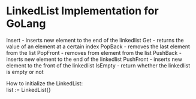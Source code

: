 <h1>LinkedList Implementation for GoLang</h1>

<p> Insert - inserts new element to the end of the linkedlist
Get - returns the value of an element at a certain index
PopBack - removes the last element from the list
PopFront - removes from element from the list
PushBack - inserts new element to the end of the linkedlist
PushFront - inserts new element to the front of the linkedlist
IsEmpty - return whether the linkedlist is empty or not
 </p>

 <p>
    How to initialize the LinkedList: <br>
       <t> list := LinkedList{}
 </p>